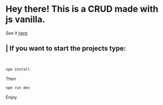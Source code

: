 <h1>Hey there! This is a CRUD made with js vanilla.</h1>
See it <a href="https://nicolasdelrosario.github.io/jsCRUD/">here</a> <br/>

 <h2>| If you want to start the projects type:</h2> <br>

```javascript
npm install
```
Then
```javascript
npm run dev
```

Enjoy.

